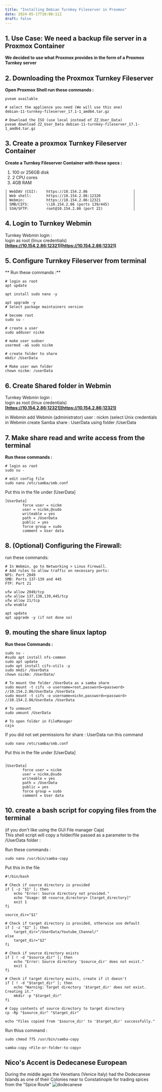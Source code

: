 ```yaml
---
title: "Installing Debian Turnkey Fileserver in Proxmox"
date: 2024-05-17T10:08:11Z
draft: false
---
```


## 1. Use Case: We need a backup file server in a Proxmox Container

**We decided to use what Proxmox provides in the form of a Proxmox Turnkey server**

## 2. Downloading the Proxmox Turnkey Fileserver
**Open Proxmox Shell run these commands :**
```
pveam available

# select the applience you need (We will use this one)
debian-11-turnkey-fileserver_17.1-1_amd64.tar.gz

# Download the ISO (use local instead of ZZ_User_Data)
pveam download ZZ_User_Data debian-11-turnkey-fileserver_17.1-1_amd64.tar.gz
```

## 3. Create a proxmox Turnkey Fileserver Container
**Create a Turnkey Fileserver Container with these specs :**
1. 100 or 256GB disk
2. 2 CPU cores
3. 4GB RAM

```                                                 
│ WebDAV (CGI):    https://10.154.2.86                     │  
│ Web shell:       https://10.154.2.86:12320               │  
│ Webmin:          https://10.154.2.86:12321               │  
│ SMB/CIFS:        \\10.154.2.86 (ports 139/445)           │  
│ SSH/SFTP:        root@10.154.2.86 (port 22)              │  
```
## 4. Login to Turnkey Webmin
Turnkey Webmin login : \
login as root (linux credentials) \
**[https://10.154.2.86:12321](https://10.154.2.86:12321)**

## 5. Configure Turnkey Fileserver from terminal
** Run these commands :**
```
# login as root
apt update

apt install sudo nano -y

apt upgrade -y
# Select package maintainers version

# become root
sudo su -

# create a user
sudo adduser nickm

# make user sudoer
usermod -aG sudo nickm

# create folder to share
mkdir /UserData

# Make user own folder
chown nickm: /userData
```

## 6. Create Shared folder in Webmin
Turnkey Webmin login : \
login as root (linux credentials) \
**[https://10.154.2.86:12321](https://10.154.2.86:12321)**

in Webmin add Webmin (administrator) user : nickm (select Unix credentials \
in Webmin create Samba share : UserData using folder /UserData

## 7. Make share read and write access from the terminal
**Run these commands :**
```
# login as root
sudo su -

# edit config file
sudo nano /etc/samba/smb.conf
```
Put this in the file under [UserData]
```
[UserData]
        force user = nickm
        user = nickm,@sudo
        writeable = yes
        path = /UserData
        public = yes
        force group = sudo
        comment = User data
```


## 8. (Optional) Configuring the Firewall:
run these commands:

```
# In Webmin, go to Networking > Linux Firewall.
# Add rules to allow traffic on necessary ports:
NFS: Port 2049
SMB: Ports 137-139 and 445
FTP: Port 21

ufw allow 2049/tcp
ufw allow 137,138,139,445/tcp
ufw allow 21/tcp
ufw enable

apt update
apt upgrade -y (if not done so)
```

## 9. mouting the share linux laptop
**Run these Commands :**
```
sudo su -
#sudo apt install nfs-common
sudo apt update
sudo apt install cifs-utils -y
sudo mkdir /UserData
chown nickm: /UserData/

# To mount the folder /UserData as a samba share
sudo mount -t cifs -o username=root,password=<password> //10.154.2.86/UserData /UserData
sudo mount -t cifs -o username=nickn,password=<password> //10.154.2.86/UserData /UserData

# To unmount
sudo umount /UserData

# To open folder in FileManager
caja
```

If you did not set permissions for share : UserData run this command
```
sudo nano /etc/samba/smb.conf
```

Put this in the file under [UserData]
```

[UserData]
        force user = nickm
        user = nickm,@sudo
        writeable = yes
        path = /UserData
        public = yes
        force group = sudo
        comment = User data
```
## 10. create a bash script for copying files from the terminal
(if you don't like using the GUI File manager Caja) \
This shell script will copy a folder/file passed as a parameter to the /UserData folder :

Run these commands :
```
sudo nano /usr/bin/samba-copy
```

Put this in the file
```
#!/bin/bash

# Check if source directory is provided
if [ -z "$1" ]; then
    echo "Error: Source directory not provided."
    echo "Usage: $0 <source_directory> [target_directory]"
    exit 1
fi

source_dir="$1"

# Check if target directory is provided, otherwise use default
if [ -z "$2" ]; then
    target_dir="/UserData/Youtube_Channel/"
else
    target_dir="$2"
fi

# Check if source directory exists
if [ ! -d "$source_dir" ]; then
    echo "Error: Source directory '$source_dir' does not exist."
    exit 1
fi

# Check if target directory exists, create if it doesn't
if [ ! -d "$target_dir" ]; then
    echo "Warning: Target directory '$target_dir' does not exist. Creating it."
    mkdir -p "$target_dir"
fi

# Copy contents of source directory to target directory
cp -Rp "$source_dir" "$target_dir"

echo "Files copied from '$source_dir' to '$target_dir' successfully."

```
Run thius command :
```
sudo chmod 775 /usr/bin/samba-copy

samba-copy <File-or-folder-to-copy>
```

## Nico's Accent is Dedecanese European
During the middle ages the Venetians (Venice Italy) had the Dodecanese Islands as one of their Colonies near to Constatinople for trading spices from the "Spice Route"
![dodecanese](http://rino.kozow.com/devops/Dodecanese.png)
